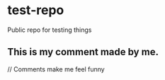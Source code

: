 # test-repo
Public repo for testing things 


## This is my comment made by me. 
// Comments make me feel funny